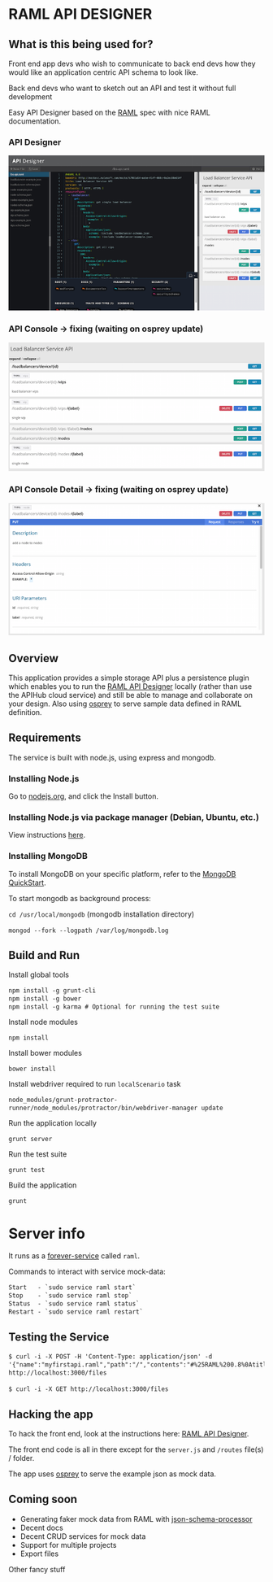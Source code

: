 # RAML API DESIGNER

## What is this being used for?
Front end app devs who wish to communicate to back end devs how they would like an application centric API schema to look like.

Back end devs who want to sketch out an API and test it without full development

Easy API Designer based on the [RAML](http://raml.org/) spec with nice RAML documentation.

### API Designer
![Screenshot](api-designer.png?raw=true "RAML API Designer Screen")
### API Console -> fixing (waiting on osprey update)
![Screenshot](console.png?raw=true "API Console")
### API Console Detail -> fixing (waiting on osprey update) 
![Screenshot](console-detail.png?raw=true "API Console Detail")

## Overview

This application provides a simple storage API plus a persistence plugin which enables you to run the [RAML API Designer](https://github.com/mulesoft/api-designer) locally (rather than use the APIHub cloud service) and still be able to manage and collaborate on your design.
Also using [osprey](https://github.com/mulesoft/osprey) to serve sample data defined in RAML definition.

## Requirements
The service is built with node.js, using express and mongodb.

### Installing Node.js
Go to [nodejs.org](http://nodejs.org), and click the Install button.

### Installing Node.js via package manager (Debian, Ubuntu, etc.)
View instructions [here](https://github.com/joyent/node/wiki/Installing-Node.js-via-package-manager).

### Installing MongoDB
To install MongoDB on your specific platform, refer to the [MongoDB QuickStart](http://docs.mongodb.org/manual/installation/).

To start mongodb as background process:

`cd /usr/local/mongodb`  (mongodb installation directory)

`mongod --fork --logpath /var/log/mongodb.log`

## Build and Run

Install global tools
```
npm install -g grunt-cli
npm install -g bower
npm install -g karma # Optional for running the test suite
```

Install node modules
```
npm install 
```

Install bower modules
```
bower install
```

Install webdriver required to run `localScenario` task
```
node_modules/grunt-protractor-runner/node_modules/protractor/bin/webdriver-manager update
```

Run the application locally
```
grunt server
```

Run the test suite
```
grunt test
```

Build the application
```
grunt
```

# Server info

It runs as a [forever-service](https://github.com/zapty/forever-service) called `raml`.

Commands to interact with service mock-data:

```
Start   - `sudo service raml start`
Stop    - `sudo service raml stop`
Status  - `sudo service raml status`
Restart - `sudo service raml restart`
```

## Testing the Service

```
$ curl -i -X POST -H 'Content-Type: application/json' -d 
'{"name":"myfirstapi.raml","path":"/","contents":"#%25RAML%200.8%0Atitle:%20%20%20DONE!!!"}' 
http://localhost:3000/files

$ curl -i -X GET http://localhost:3000/files
```

## Hacking the app

To hack the front end, look at the instructions here:
[RAML API Designer](https://github.com/mulesoft/api-designer).

The front end code is all in there except for the `server.js` and `/routes` file(s) / folder.

The app uses [osprey](https://github.com/mulesoft/osprey) to serve the example json as mock data.

## Coming soon
 - Generating faker mock data from RAML with [json-schema-processor](https://www.npmjs.org/package/json-schema-processor)
 - Decent docs
 - Decent CRUD services for mock data
 - Support for multiple projects
 - Export files

 Other fancy stuff
